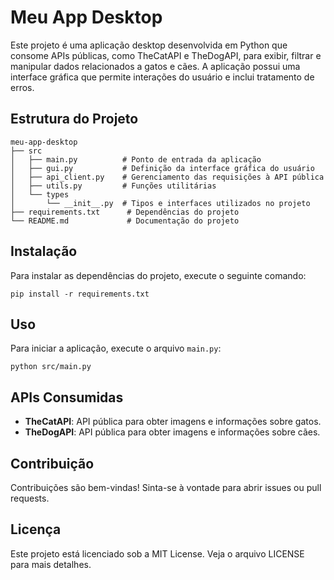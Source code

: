 # Meu App Desktop

Este projeto é uma aplicação desktop desenvolvida em Python que consome APIs públicas, como TheCatAPI e TheDogAPI, para exibir, filtrar e manipular dados relacionados a gatos e cães. A aplicação possui uma interface gráfica que permite interações do usuário e inclui tratamento de erros.

## Estrutura do Projeto

```
meu-app-desktop
├── src
│   ├── main.py          # Ponto de entrada da aplicação
│   ├── gui.py           # Definição da interface gráfica do usuário
│   ├── api_client.py    # Gerenciamento das requisições à API pública
│   ├── utils.py         # Funções utilitárias
│   └── types
│       └── __init__.py  # Tipos e interfaces utilizados no projeto
├── requirements.txt      # Dependências do projeto
└── README.md             # Documentação do projeto
```

## Instalação

Para instalar as dependências do projeto, execute o seguinte comando:

```
pip install -r requirements.txt
```

## Uso

Para iniciar a aplicação, execute o arquivo `main.py`:

```
python src/main.py
```

## APIs Consumidas

- **TheCatAPI**: API pública para obter imagens e informações sobre gatos.
- **TheDogAPI**: API pública para obter imagens e informações sobre cães.

## Contribuição

Contribuições são bem-vindas! Sinta-se à vontade para abrir issues ou pull requests.

## Licença

Este projeto está licenciado sob a MIT License. Veja o arquivo LICENSE para mais detalhes.